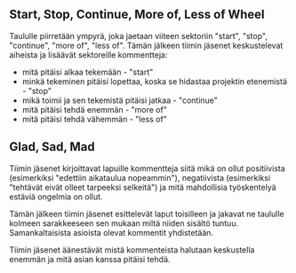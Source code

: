 ## Start, Stop, Continue, More of, Less of Wheel


Taululle piirretään ympyrä, joka jaetaan viiteen sektoriin "start", 
"stop", "continue", "more of", "less of".
Tämän jälkeen tiimin jäsenet keskustelevat aiheista ja lisäävät 
sektoreille kommentteja:
* mitä pitäisi alkaa tekemään - "start"
* minkä tekeminen pitäisi lopettaa, koska se hidastaa projektin 
etenemistä - "stop"
* mikä toimii ja sen tekemistä pitäisi jatkaa - "continue"
* mitä pitäisi tehdä enemmän - "more of"
* mitä pitäisi tehdä vähemmän - "less of"

## Glad, Sad, Mad

Tiimin jäsenet kirjoittavat lapuille kommentteja siitä mikä on ollut 
positiivista 
(esimerkiksi "edettiin aikataulua nopeammin"), negatiivista 
(esimerkiksi "tehtävät 
eivät olleet tarpeeksi selkeitä") ja mitä mahdollisia työskentelyä 
estäviä ongelmia on ollut.

Tämän jälkeen tiimin jäsenet esittelevät laput toisilleen ja jakavat ne 
taululle kolmeen sarakkeeseen sen mukaan miltä niiden sisältö tuntuu. 
Samankaltaisista asioista olevat kommentit yhdistetään.

Tiimin jäsenet äänestävät mistä kommenteista halutaan keskustella 
enemmän ja mitä asian kanssa pitäisi tehdä.


